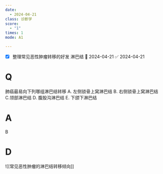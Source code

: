 ```yaml
---
date:
  - 2024-04-21
class: 诊断学
score:
  - "1"
times: 1
mode: A1

--- 
```

- [x] 整理常见恶性肿瘤转移的好发 淋巴结 📅 2024-04-21 ✅ 2024-04-21


# Q
肺癌最易向下列哪组淋巴结转移
A. 左侧锁骨上窝淋巴结 
B. 右侧锁骨上窝淋巴结 
C.领部淋巴结
D. 腹股沟淋巴结 
E. 下颌下淋巴结

# A

B



# D
![[常见恶性肿瘤的淋巴结转移倾向]]